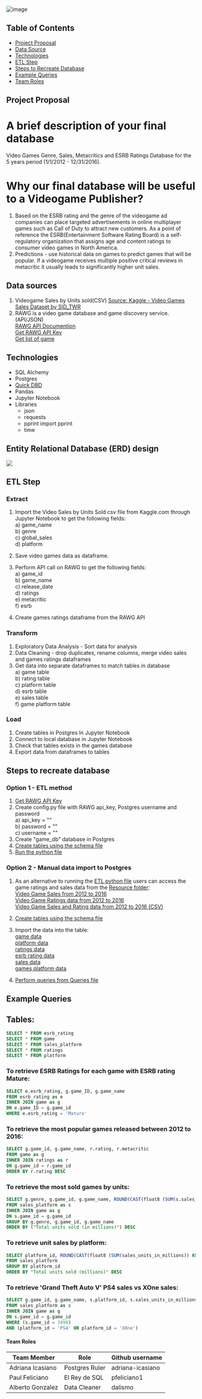 ![image](https://user-images.githubusercontent.com/78628287/123713598-c20cec00-d842-11eb-8bc9-f5f12641ce5b.png)

## Table of Contents ##
* [Project Proposal](#project-proposal)
* [Data Source](#data-sources)
* [Technologies](#technologies)
* [ETL Step](#etl-step)
* [Steps to Recreate Database](#steps-to-recreate-database)
* [Example Queries](#example-queries)
* [Team Roles](#team-roles)

## Project Proposal 
# A brief description of your final database
Video Games Genre, Sales, Metacritics and ESRB Ratings Database for the 5 years period (1/1/2012 - 12/31/2016).

# Why our final database will be useful to a Videogame Publisher?
1) Based on the ESRB rating and the genre of the videogame ad companies can place targeted advertisements in online multiplayer games such as Call of Duty to attract new customers. As a point of reference the ESRB(Entertainment Software Rating Board) is a self-regulatory organization that assigns age and content ratings to consumer video games in North America.
2) Predictions - use historical data on games to predict games that will be popular. If a videogame receives multiple positive critical reviews in metacritic it usually leads to significantly higher unit sales.

## Data sources
1) Videogame Sales by Units sold(CSV) [Source: Kaggle - Video Games Sales Dataset by SID_TWR](https://www.kaggle.com/sidtwr/videogames-sales-dataset?select=Video_Games_Sales_as_at_22_Dec_2016.csv)  <br>
2) RAWG is a video game database and game discovery service. (API/JSON) <br>
 [RAWG API Documention](https://api.rawg.io/docs/)<br>
 [Get RAWG API Key](https://rawg.io/apidocs)<br>
 [Get list of game](https://api.rawg.io/docs/#tag/games)
 
## Technologies
* SQL Alchemy
* Postgres
* [Quick DBD](https://app.quickdatabasediagrams.com/#/)
* Pandas
* Jupyter Notebook
* Libraries
  - json
  - requests 
  - pprint import pprint
  - time
  
## Entity Relational Database (ERD) design 
![](https://github.com/dalismo/api_call_of_duty_etl/blob/ba8ab844d93b084f2b44e170c624e30bd9c9cdf3/QuickDBD-export.png)

## ETL Step 

### Extract
1) Import the Video Sales by Units Sold csv file from Kaggle.com through Jupyter Notebook to get the following fields:<br>
  a) game_name<br>
  b) genre<br>
  c) global_sales<br>
  d) platform<br>
  
2) Save video games data as dataframe.<br>

3) Perform API call on RAWG to get the following fields:<br>
  a) game_id <br>
  b) game_name<br>
  c) release_date<br>
  d) ratings<br>
  e) metacritic<br>
  f) esrb <br>
  
4) Create games ratings dataframe from the RAWG API <br>

### Transform <br>
1) Exploratory Data Analysis - Sort data for analysis <br>
2) Data Cleaning - drop duplicates, rename columns, merge video sales and games ratings dataframes<br>
3) Get data into separate dataframes to match tables in database<br>
  a) game table<br>
  b) rating table<br>
  c) platform table<br>
  d) esrb table<br>
  e) sales table<br>
  f) game platform table<br>
  
### Load<br>
1) Create tables in Postgres
In Jupyter Notebook
2) Connect to local database in Jupyter Notebook <br>
3) Check that tables exists in the games database <br>
4) Export data from dataframes to tables<br>

## Steps to recreate database
### Option 1 - ETL method <br>
1) [Get RAWG API Key](https://rawg.io/apidocs)<br>
2) Create config.py file with RAWG api_key, Postgres username and password<br>
  a) api_key = ""<br>
  b) password = ""<br>
  c) username = ""<br>
3) Create "game_db" database in Postgres<br>
4) [Create tables using the schema file](https://github.com/dalismo/api_call_of_duty_etl/blob/main/QuickDBD-schema_export.sql)<br>
5) [Run the python file](https://github.com/dalismo/api_call_of_duty_etl/blob/main/Extract_Transform_Load.ipynb)<br>

### Option 2 - Manual data import to Postgres<br>
1) As an alternative to running the [ETL python file](https://github.com/dalismo/api_call_of_duty_etl/blob/main/Extract_Transform_Load.ipynb) 
users can access the game ratings and sales data from the [Resource folder](https://github.com/dalismo/api_call_of_duty_etl/resources):<br>
[Video Game Sales from 2012 to 2016](https://github.com/dalismo/api_call_of_duty_etl/blob/main/Resources/clean_video_game_sales_2012_to_2016.csv)<br>
[Video Game Ratings data from 2012 to 2016](https://github.com/dalismo/api_call_of_duty_etl/blob/main/Resources/rawg_games_ratings_2012_to_2016.csv)<br>
[Video Game Sales and Rating data from 2012 to 2016 (CSV)](https://github.com/dalismo/api_call_of_duty_etl/blob/main/Resources/merged_games_sales_ratings_2012_to_2016.csv)<br>

2) [Create tables using the schema file](https://github.com/dalismo/api_call_of_duty_etl/blob/main/QuickDBD-schema_export.sql)<br>
3) Import the data into the table:<br>
[game data](https://github.com/dalismo/api_call_of_duty_etl/blob/main/Resources/games_table.csv) <br> 
[platform data](https://github.com/dalismo/api_call_of_duty_etl/blob/main/Resources/platforms_table.csv)<br>
[ratings data](https://github.com/dalismo/api_call_of_duty_etl/blob/main/Resources/ratings_table.csv)<br> 
[esrb rating data](https://github.com/dalismo/api_call_of_duty_etl/blob/main/Resources/esrb_table.csv)<br>
[sales data](https://github.com/dalismo/api_call_of_duty_etl/blob/main/Resources/sales_table.csv)<br>
[games platform data](https://github.com/dalismo/api_call_of_duty_etl/blob/main/Resources/game_platforms_table.csv)<br>
4) [Perform queries from Queries file](https://github.com/dalismo/api_call_of_duty_etl/blob/main/Queries.sql)<br>

## Example Queries                                                        
## Tables:
```sql
SELECT * FROM esrb_rating
SELECT * FROM game
SELECT * FROM sales_platform
SELECT * FROM ratings
SELECT * FROM platform
```                                                        
                                                        
### To retrieve ESRB Ratings for each game with ESRB rating Mature:
```sql
SELECT e.esrb_rating, g.game_ID, g.game_name
FROM esrb_rating as e
INNER JOIN game as g
ON e.game_ID = g.game_id
WHERE e.esrb_rating = 'Mature'
```                                                          

### To retrieve the most popular games released between 2012 to 2016:
```sql
SELECT g.game_id, g.game_name, r.rating, r.metacritic
FROM game as g
INNER JOIN ratings as r
ON g.game_id = r.game_id
ORDER BY r.rating DESC
```                                                             

### To retrieve the most sold games by units:
```sql
SELECT g.genre, g.game_id, g.game_name, ROUND(CAST(float8 (SUM(s.sales_units_in_millions)) AS numeric),2) AS "Total units sold (in millions)"
FROM sales_platform as s
INNER JOIN game as g
ON s.game_id = g.game_id
GROUP BY g.genre, g.game_id, g.game_name 
ORDER BY ("Total units sold (in millions)") DESC
```                                                           

### To retrieve unit sales by platform:
```sql                                                        
SELECT platform_id, ROUND(CAST(float8 (SUM(sales_units_in_millions)) AS numeric),2) AS "Total units sold (millions)" 
FROM sales_platform
GROUP BY platform_id
ORDER BY "Total units sold (millions)" DESC
```  
                                                        
### To retrieve 'Grand Theft Auto V' PS4 sales vs XOne sales:
```sql  
SELECT g.game_id, g.game_name, s.platform_id, s.sales_units_in_millions
FROM sales_platform as s
INNER JOIN game as g
ON s.game_id = g.game_id
WHERE (s.game_id = 3498)
AND (platform_id = 'PS4' OR platform_id = 'XOne')
```                                                         
#### Team Roles

| Team Member           | Role                          | Github username |        
| -----------           | -----------                   | -----------
| Adriana Icasiano      | Postgres Ruler                | adriana-icasiano |
| Paul Feliciano        | El Rey de SQL                 | pfeliciano1      |
| Alberto Gonzalez      | Data Cleaner                  | dalismo          |

